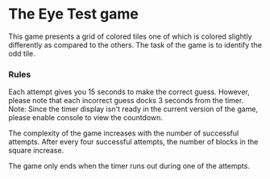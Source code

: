 # The Eye Test game

This game presents a grid of colored tiles one of which is colored slightly differently as compared to the others.  The task of the game is to identify the odd tile.

### Rules

Each attempt gives you 15 seconds to make the correct guess.  However, please note that each incorrect guess docks 3 seconds from the timer.
Note: Since the timer display isn't ready in the current version of the game, please enable console to view the countdown.

The complexity of the game increases with the number of successful attempts.  After every four successful attempts, the number of blocks in the square increase.

The game only ends when the timer runs out during one of the attempts.

